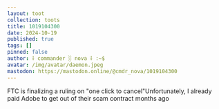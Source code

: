 ```yaml
---
layout: toot
collection: toots
title: 1019104300
date: 2024-10-19
published: true
tags: []
pinned: false
author: ⸸ commander ░ nova ⸸ :~$
avatar: /img/avatar/daemon.jpeg
mastodon: https://mastodon.online/@cmdr_nova/1019104300
---
```


FTC is finalizing a ruling on "one click to cancel"Unfortunately, I already paid Adobe to get out of their scam contract months ago
